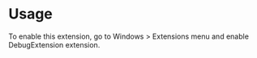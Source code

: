 # Usage

To enable this extension, go to Windows > Extensions menu and enable DebugExtension extension.
